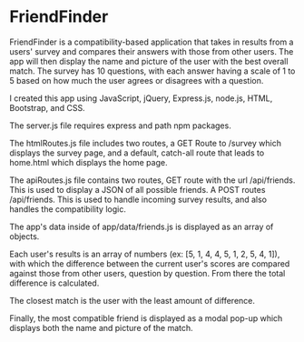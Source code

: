 # FriendFinder

FriendFinder is a compatibility-based application that takes in results from a users' survey and compares their answers with those from other users. The app will then display the name and picture of the user with the best overall match. The survey has 10 questions, with each answer having a scale of 1 to 5 based on how much the user agrees or disagrees with a question.

I created this app using JavaScript, jQuery, Express.js, node.js, HTML, Bootstrap, and CSS.

The server.js file requires express and path npm packages.

The htmlRoutes.js file includes two routes, a GET Route to /survey which displays the survey page, and a default, catch-all route that leads to home.html which displays the home page.

The apiRoutes.js file contains two routes, GET route with the url /api/friends. This is used to display a JSON of all possible friends.
A POST routes /api/friends. This is used to handle incoming survey results, and also handles the compatibility logic.

The app's data inside of app/data/friends.js is displayed as an array of objects. 

Each user's results is an array of numbers (ex: [5, 1, 4, 4, 5, 1, 2, 5, 4, 1]), with which the difference between the current user's scores are compared against those from other users, question by question. From there the total difference is calculated.

The closest match is the user with the least amount of difference.

Finally, the most compatible friend is displayed as a modal pop-up which displays both the name and picture of the match.
